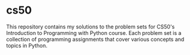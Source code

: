 # cs50
This repository contains my solutions to the problem sets for CS50's Introduction to Programming with Python course. Each problem set is a collection of programming assignments that cover various concepts and topics in Python.

